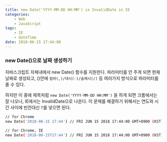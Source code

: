 ```yaml
---
title: new Date('YYYY-MM-DD HH:MM') is InvalidDate in IE
categories:
    - Web
    - JavaScript
tags:
    - IE
    - dateTime
date: 2018-06-15 17:44:00
---
```


### new Date()으로 날짜 생성하기
자바스크립트 자체내에서 new Date() 함수를 지원한다. 
파라미터를 안 주게 되면 현재 날짜로 생성되고, 
()안에 `컴마(,)/대시(-)/슬래시(/)` 등 여러가지 방식으로 파라미터를 줄 수 있다.

하지만 이 중에 제목처럼 `new Date('YYYY-MM-DD HH:MM')` 을 하게 되면 크롬에서는 잘 나오나, 
IE에서는 InvalidDate으로 나온다.
이 문제를 해결하기 위해서는 연도와 시간 사이에 빈칸대신 `T`를 넣으면 된다.

```bash
// for Chrome
new Date('2018-06-15 17:44') // FRI JUN 15 2018 17:44:00 GMT+0900 (KST) 

// for Chrome, IE
new Date('2018-06-15T17:44') // FRI JUN 15 2018 17:44:00 GMT+0900 (KST) 
```